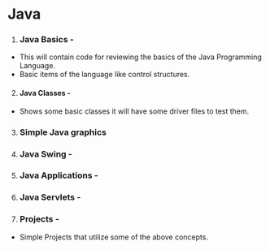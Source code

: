 # Java


1. ### Java Basics - 
 * This will contain code for reviewing the basics of the Java Programming Language.
 * Basic items of the language like control structures.
2. #### Java Classes -
 *  Shows some basic classes it will have some driver files to test them.
3. ### Simple Java graphics
4. ### Java Swing -
4. ### Java Applications -
5. ### Java Servlets - 
6. ### Projects -
 * Simple Projects that utilize some of the above concepts.
